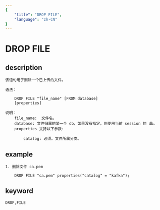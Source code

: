 ```yaml
---
{
    "title": "DROP FILE",
    "language": "zh-CN"
}
---
```


<!-- 
Licensed to the Apache Software Foundation (ASF) under one
or more contributor license agreements.  See the NOTICE file
distributed with this work for additional information
regarding copyright ownership.  The ASF licenses this file
to you under the Apache License, Version 2.0 (the
"License"); you may not use this file except in compliance
with the License.  You may obtain a copy of the License at

  http://www.apache.org/licenses/LICENSE-2.0

Unless required by applicable law or agreed to in writing,
software distributed under the License is distributed on an
"AS IS" BASIS, WITHOUT WARRANTIES OR CONDITIONS OF ANY
KIND, either express or implied.  See the License for the
specific language governing permissions and limitations
under the License.
-->

# DROP FILE

## description

    该语句用于删除一个已上传的文件。

    语法：

        DROP FILE "file_name" [FROM database]
        [properties]

    说明：
        file_name:  文件名。
        database: 文件归属的某一个 db，如果没有指定，则使用当前 session 的 db。
        properties 支持以下参数:

            catalog: 必须。文件所属分类。

## example

    1. 删除文件 ca.pem

        DROP FILE "ca.pem" properties("catalog" = "kafka");

## keyword

    DROP,FILE
